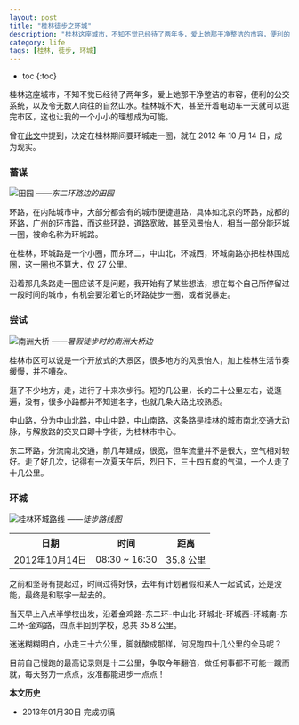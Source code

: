```yaml
---
layout: post
title: "桂林徒步之环城"
description: "桂林这座城市，不知不觉已经待了两年多，爱上她那干净整洁的市容，便利的公交系统，以及令无数人向往的自然山水。桂林城不大，甚至开着电动车一天就可以逛完市区，这也让我的一个小小的理想成为可能。"
category: life
tags: [桂林, 徒步, 环城]
---
```


* toc
{:toc}

桂林这座城市，不知不觉已经待了两年多，爱上她那干净整洁的市容，便利的公交系统，以及令无数人向往的自然山水。桂林城不大，甚至开着电动车一天就可以逛完市区，这也让我的一个小小的理想成为可能。

曾在[此文](http://blog.fooleap.org/early-rising-running-and-walking.html)中提到，决定在桂林期间要环城走一圈，就在 2012 年 10 月 14 日，成为现实。

### 蓄谋

![田园]({{site.IMG_PATH}}/hiking-along-the-ring-road-of-guilin-01.jpg)
*——东二环路边的田园*

环路，在内陆城市中，大部分都会有的城市便捷道路，具体如北京的环路，成都的环路，广州的环市路，而这些环路，道路宽敞，甚至风景怡人，相当一部分能环城一圈，被命名称为环城路。

在桂林，环城路是一个小圈，而东环二，中山北，环城西，环城南路亦把桂林围成圈，这一圈也不算大，仅 27 公里。

沿着那几条路走一圈应该不是问题，我开始有了某些想法，想在每个自己所停留过一段时间的城市，有机会要沿着它的环路徒步一圈，或者说暴走。

### 尝试

![南洲大桥]({{site.IMG_PATH}}/hiking-along-the-ring-road-of-guilin-02.jpg)
*——暑假徒步时的南洲大桥边*

桂林市区可以说是一个开放式的大景区，很多地方的风景怡人，加上桂林生活节奏缓慢，并不嘈杂。

逛了不少地方，走，进行了十来次步行。短的几公里，长的二十公里左右，说逛遍，没有，很多小路都并不知道名字，也就几条大路比较熟悉。

中山路，分为中山北路，中山中路，中山南路，这条路是桂林的城市南北交通大动脉，与解放路的交叉口即十字街，为桂林市中心。

东二环路，分流南北交通，前几年建成，很宽，但车流量并不是很大，空气相对较好。走了好几次，记得有一次夏天午后，烈日下，三十四五度的气温，一个人走了十几公里。

### 环城

![桂林环城路线]({{site.IMG_PATH}}/hiking-along-the-ring-road-of-guilin-03.jpg)
*——徒步路线图*

<table>
  <tr>
  <th>日期</th>
  <th>时间</th>
  <th>距离</th>
  </tr>
  <tr>
  <td>2012年10月14日</td>
  <td>08:30 ~ 16:30</td>
  <td>35.8 公里</td>
  </tr>
</table>

之前和坚哥有提起过，时间过得好快，去年有计划暑假和某人一起试试，还是没能，最终是和联宇一起去的。

当天早上八点半学校出发，沿着金鸡路-东二环-中山北-环城北-环城西-环城南-东二环-金鸡路，四点半回到学校，总共 35.8 公里。

迷迷糊糊明白，小走三十六公里，脚就酸成那样，何况跑四十几公里的全马呢？

目前自己慢跑的最高记录则是十二公里，争取今年翻倍，做任何事都不可能一蹴而就，每天努力一点点，没准都能进步一点点！

**本文历史**

* 2013年01月30日 完成初稿
